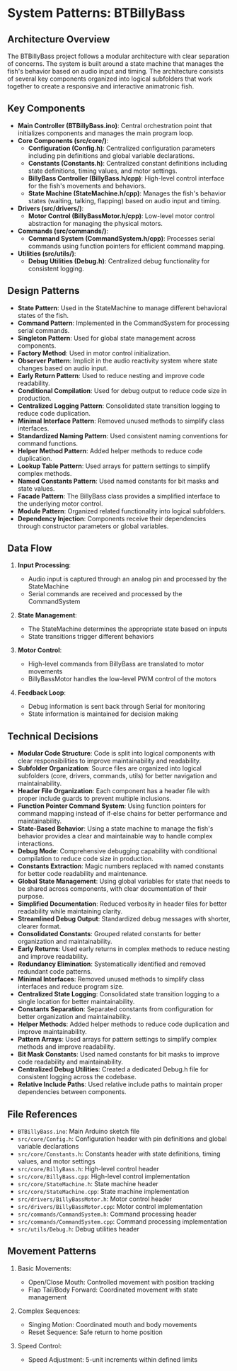 # System Patterns: BTBillyBass

## Architecture Overview

The BTBillyBass project follows a modular architecture with clear separation of concerns. The system is built around a state machine that manages the fish's behavior based on audio input and timing. The architecture consists of several key components organized into logical subfolders that work together to create a responsive and interactive animatronic fish.

## Key Components

- **Main Controller (BTBillyBass.ino)**: Central orchestration point that initializes components and manages the main program loop.
- **Core Components (src/core/)**:
  - **Configuration (Config.h)**: Centralized configuration parameters including pin definitions and global variable declarations.
  - **Constants (Constants.h)**: Centralized constant definitions including state definitions, timing values, and motor settings.
  - **BillyBass Controller (BillyBass.h/cpp)**: High-level control interface for the fish's movements and behaviors.
  - **State Machine (StateMachine.h/cpp)**: Manages the fish's behavior states (waiting, talking, flapping) based on audio input and timing.
- **Drivers (src/drivers/)**:
  - **Motor Control (BillyBassMotor.h/cpp)**: Low-level motor control abstraction for managing the physical motors.
- **Commands (src/commands/)**:
  - **Command System (CommandSystem.h/cpp)**: Processes serial commands using function pointers for efficient command mapping.
- **Utilities (src/utils/)**:
  - **Debug Utilities (Debug.h)**: Centralized debug functionality for consistent logging.

## Design Patterns

- **State Pattern**: Used in the StateMachine to manage different behavioral states of the fish.
- **Command Pattern**: Implemented in the CommandSystem for processing serial commands.
- **Singleton Pattern**: Used for global state management across components.
- **Factory Method**: Used in motor control initialization.
- **Observer Pattern**: Implicit in the audio reactivity system where state changes based on audio input.
- **Early Return Pattern**: Used to reduce nesting and improve code readability.
- **Conditional Compilation**: Used for debug output to reduce code size in production.
- **Centralized Logging Pattern**: Consolidated state transition logging to reduce code duplication.
- **Minimal Interface Pattern**: Removed unused methods to simplify class interfaces.
- **Standardized Naming Pattern**: Used consistent naming conventions for command functions.
- **Helper Method Pattern**: Added helper methods to reduce code duplication.
- **Lookup Table Pattern**: Used arrays for pattern settings to simplify complex methods.
- **Named Constants Pattern**: Used named constants for bit masks and state values.
- **Facade Pattern**: The BillyBass class provides a simplified interface to the underlying motor control.
- **Module Pattern**: Organized related functionality into logical subfolders.
- **Dependency Injection**: Components receive their dependencies through constructor parameters or global variables.

## Data Flow

1. **Input Processing**:
   - Audio input is captured through an analog pin and processed by the StateMachine
   - Serial commands are received and processed by the CommandSystem

2. **State Management**:
   - The StateMachine determines the appropriate state based on inputs
   - State transitions trigger different behaviors

3. **Motor Control**:
   - High-level commands from BillyBass are translated to motor movements
   - BillyBassMotor handles the low-level PWM control of the motors

4. **Feedback Loop**:
   - Debug information is sent back through Serial for monitoring
   - State information is maintained for decision making

## Technical Decisions

- **Modular Code Structure**: Code is split into logical components with clear responsibilities to improve maintainability and readability.
- **Subfolder Organization**: Source files are organized into logical subfolders (core, drivers, commands, utils) for better navigation and maintainability.
- **Header File Organization**: Each component has a header file with proper include guards to prevent multiple inclusions.
- **Function Pointer Command System**: Using function pointers for command mapping instead of if-else chains for better performance and maintainability.
- **State-Based Behavior**: Using a state machine to manage the fish's behavior provides a clear and maintainable way to handle complex interactions.
- **Debug Mode**: Comprehensive debugging capability with conditional compilation to reduce code size in production.
- **Constants Extraction**: Magic numbers replaced with named constants for better code readability and maintenance.
- **Global State Management**: Using global variables for state that needs to be shared across components, with clear documentation of their purpose.
- **Simplified Documentation**: Reduced verbosity in header files for better readability while maintaining clarity.
- **Streamlined Debug Output**: Standardized debug messages with shorter, clearer format.
- **Consolidated Constants**: Grouped related constants for better organization and maintainability.
- **Early Returns**: Used early returns in complex methods to reduce nesting and improve readability.
- **Redundancy Elimination**: Systematically identified and removed redundant code patterns.
- **Minimal Interfaces**: Removed unused methods to simplify class interfaces and reduce program size.
- **Centralized State Logging**: Consolidated state transition logging to a single location for better maintainability.
- **Constants Separation**: Separated constants from configuration for better organization and maintainability.
- **Helper Methods**: Added helper methods to reduce code duplication and improve maintainability.
- **Pattern Arrays**: Used arrays for pattern settings to simplify complex methods and improve readability.
- **Bit Mask Constants**: Used named constants for bit masks to improve code readability and maintainability.
- **Centralized Debug Utilities**: Created a dedicated Debug.h file for consistent logging across the codebase.
- **Relative Include Paths**: Used relative include paths to maintain proper dependencies between components.

## File References

- `BTBillyBass.ino`: Main Arduino sketch file
- `src/core/Config.h`: Configuration header with pin definitions and global variable declarations
- `src/core/Constants.h`: Constants header with state definitions, timing values, and motor settings
- `src/core/BillyBass.h`: High-level control header
- `src/core/BillyBass.cpp`: High-level control implementation
- `src/core/StateMachine.h`: State machine header
- `src/core/StateMachine.cpp`: State machine implementation
- `src/drivers/BillyBassMotor.h`: Motor control header
- `src/drivers/BillyBassMotor.cpp`: Motor control implementation
- `src/commands/CommandSystem.h`: Command processing header
- `src/commands/CommandSystem.cpp`: Command processing implementation
- `src/utils/Debug.h`: Debug utilities header

## Movement Patterns

1. Basic Movements:
   - Open/Close Mouth: Controlled movement with position tracking
   - Flap Tail/Body Forward: Coordinated movement with state management

2. Complex Sequences:
   - Singing Motion: Coordinated mouth and body movements
   - Reset Sequence: Safe return to home position

3. Speed Control:
   - Speed Adjustment: 5-unit increments within defined limits
